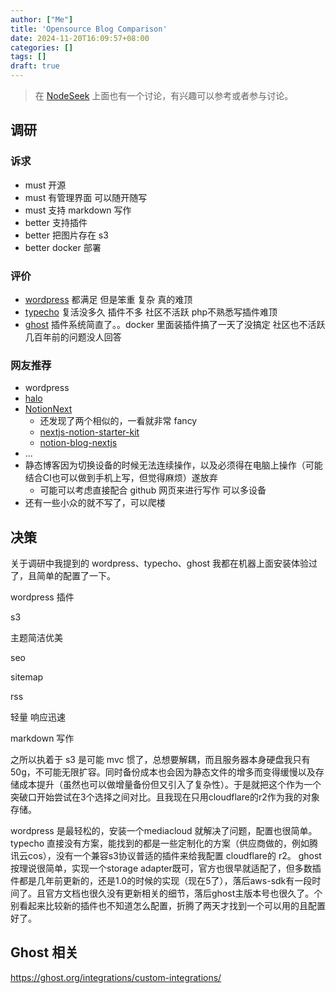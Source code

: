 ```yaml
---
author: ["Me"]
title: 'Opensource Blog Comparison'
date: 2024-11-20T16:09:57+08:00
categories: []
tags: []
draft: true
---
```


> 在 [NodeSeek](https://www.nodeseek.com/post-79831-1?ref=hammerplease.uk) 上面也有一个讨论，有兴趣可以参考或者参与讨论。

## 调研

### 诉求

- must 开源
- must 有管理界面 可以随开随写
- must 支持 markdown 写作
- better 支持插件
- better 把图片存在 s3
- better docker 部署

### 评价

- [wordpress](https://wordpress.com/?ref=hammerplease.uk) 都满足 但是笨重 复杂 真的难顶
- [typecho](https://typecho.org/?ref=hammerplease.uk) 复活没多久 插件不多 社区不活跃 php不熟悉写插件难顶
- [ghost](https://ghost.org/?ref=hammerplease.uk) 插件系统简直了。。docker 里面装插件搞了一天了没搞定 社区也不活跃 几百年前的问题没人回答

### 网友推荐

- wordpress
- [halo](https://www.halo.run/?ref=hammerplease.uk)
- [NotionNext](https://www.tangly1024.com/?ref=hammerplease.uk)
  - 还发现了两个相似的，一看就非常 fancy
  - [nextjs-notion-starter-kit](https://github.com/transitive-bullshit/nextjs-notion-starter-kit?ref=hammerplease.uk)
  - [notion-blog-nextjs](https://github.com/samuelkraft/notion-blog-nextjs?ref=hammerplease.uk)
- ...
- 静态博客因为切换设备的时候无法连续操作，以及必须得在电脑上操作（可能结合CI也可以做到手机上写，但觉得麻烦）遂放弃
  - 可能可以考虑直接配合 github 网页来进行写作 可以多设备
- 还有一些小众的就不写了，可以爬楼

## 决策

关于调研中我提到的 wordpress、typecho、ghost 我都在机器上面安装体验过了，且简单的配置了一下。

wordpress
插件

s3

主题简洁优美

seo

sitemap

rss

轻量 响应迅速

markdown 写作

之所以执着于 s3 是可能 mvc 惯了，总想要解耦，而且服务器本身硬盘我只有50g，不可能无限扩容。同时备份成本也会因为静态文件的增多而变得缓慢以及存储成本提升（虽然也可以做增量备份但又引入了复杂性）。于是就把这个作为一个突破口开始尝试在3个选择之间对比。且我现在只用cloudflare的r2作为我的对象存储。

wordpress 是最轻松的，安装一个mediacloud 就解决了问题，配置也很简单。
typecho 直接没有方案，能找到的都是一些定制化的方案（供应商做的，例如腾讯云cos），没有一个兼容s3协议普适的插件来给我配置 cloudflare的 r2。
ghost按理说很简单，实现一个storage adapter既可，官方也很早就适配了，但多数插件都是几年前更新的，还是1.0的时候的实现（现在5了），落后aws-sdk有一段时间了。且官方文档也很久没有更新相关的细节，落后ghost主版本号也很久了。个别看起来比较新的插件也不知道怎么配置，折腾了两天才找到一个可以用的且配置好了。

## Ghost 相关

https://ghost.org/integrations/custom-integrations/
